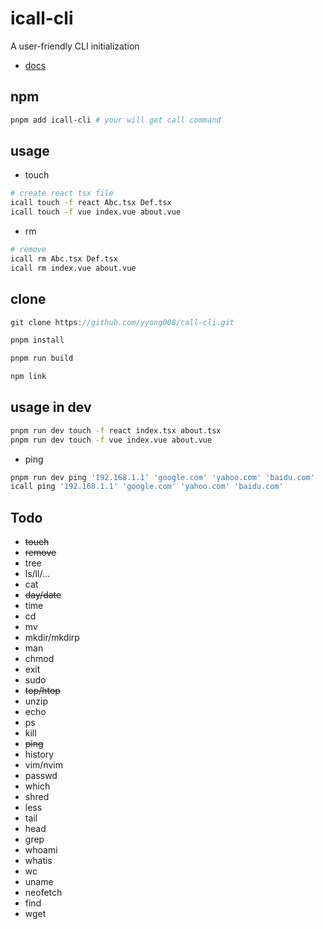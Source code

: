 # icall-cli

A user-friendly CLI initialization

- [docs](https://call-cli.vercel.app/)

## npm

```sh
pnpm add icall-cli # your will get call command
```

## usage

- touch

```sh
# create react tsx file
icall touch -f react Abc.tsx Def.tsx
icall touch -f vue index.vue about.vue
```

- rm

```sh
# remove
icall rm Abc.tsx Def.tsx
icall rm index.vue about.vue
```

## clone

```ts
git clone https://github.com/yyong008/call-cli.git

pnpm install

pnpm run build

npm link
```

## usage in dev

```sh
pnpm run dev touch -f react index.tsx about.tsx
pnpm run dev touch -f vue index.vue about.vue
```

- ping

```sh
pnpm run dev ping '192.168.1.1' 'google.com' 'yahoo.com' 'baidu.com'
icall ping '192.168.1.1' 'google.com' 'yahoo.com' 'baidu.com'
```

## Todo

- ~~touch~~
- ~~remove~~
- tree
- ls/ll/...
- cat
- ~~day/date~~
- time
- cd
- mv
- mkdir/mkdirp
- man
- chmod
- exit
- sudo
- ~~top/htop~~
- unzip
- echo
- ps
- kill
- ~~ping~~
- history
- vim/nvim
- passwd
- which
- shred
- less
- tail
- head
- grep
- whoami
- whatis
- wc
- uname
- neofetch
- find
- wget

